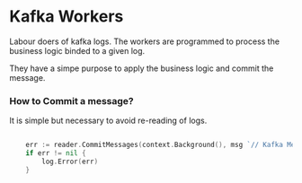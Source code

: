 # Kafka Workers

Labour doers of kafka logs. The workers are programmed to process the business logic binded to a given log.

They have a simpe purpose to apply the business logic and commit the message.

### How to Commit a message?

It is simple but necessary to avoid re-reading of logs.

```go

	err := reader.CommitMessages(context.Background(), msg `// Kafka Message`)
    if err != nil {
        log.Error(err)
    }

```
